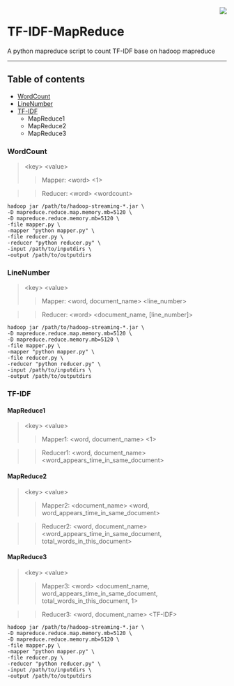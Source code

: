 <img src="https://uicdatascience.com/img/logo.png" align="right" />

# TF-IDF-MapReduce
A python mapreduce script to count TF-IDF base on hadoop mapreduce

****
## Table of contents
* [WordCount](#WordCount)
* [LineNumber](#LineNumber)
* [TF-IDF](#TF-IDF)
    * MapReduce1
    * MapReduce2
    * MapReduce3

### WordCount
>\<key\> \<value\>
>> Mapper: \<word\> \<1\>

>> Reducer: \<word\> \<wordcount\>
```shell
hadoop jar /path/to/hadoop-streaming-*.jar \
-D mapreduce.reduce.map.memory.mb=5120 \
-D mapreduce.reduce.memory.mb=5120 \
-file mapper.py \
-mapper "python mapper.py" \
-file reducer.py \
-reducer "python reducer.py" \
-input /path/to/inputdirs \
-output /path/to/outputdirs
```

### LineNumber
>\<key\> \<value\>
>> Mapper: \<word, document_name\> \<line_number\>

>> Reducer: \<word\> \<document_name, [line_number]\>
```shell
hadoop jar /path/to/hadoop-streaming-*.jar \
-D mapreduce.reduce.map.memory.mb=5120 \
-D mapreduce.reduce.memory.mb=5120 \
-file mapper.py \
-mapper "python mapper.py" \
-file reducer.py \
-reducer "python reducer.py" \
-input /path/to/inputdirs \
-output /path/to/outputdirs
```

### TF-IDF
#### MapReduce1
>\<key\> \<value\>
>>Mapper1: \<word, document_name\> \<1\>

>>Reducer1: \<word, document_name\> \<word_appears_time_in_same_document\>

#### MapReduce2
>\<key\> \<value\>
>>Mapper2: \<document_name\> \<word, word_appears_time_in_same_document\>

>>Reducer2: \<word, document_name\> \<word_appears_time_in_same_document, total_words_in_this_document\>

#### MapReduce3
>\<key\> \<value\>
>>Mapper3: \<word\> \<document_name, word_appears_time_in_same_document, total_words_in_this_document, 1\>

>>Reducer3: \<word, document_name\> \<TF-IDF\>
```shell
hadoop jar /path/to/hadoop-streaming-*.jar \
-D mapreduce.reduce.map.memory.mb=5120 \
-D mapreduce.reduce.memory.mb=5120 \
-file mapper.py \
-mapper "python mapper.py" \
-file reducer.py \
-reducer "python reducer.py" \
-input /path/to/inputdirs \
-output /path/to/outputdirs
```
